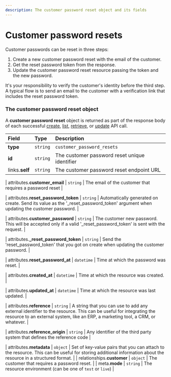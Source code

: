 ```yaml
---
description: The customer password reset object and its fields
---
```


# Customer password resets

Customer passwords can be reset in three steps:

1. Create a new customer password reset with the email of the customer.
2. Get the reset password token from the response.
3. Update the customer password reset resource passing the token and the new password.

It's your responsibility to verify the customer's identity before the third step.
A typical flow is to send an email to the customer with a verification link that includes the reset password token.


### The customer password reset object

A **customer password reset** object is returned as part of the response body of each successful
[create](https://docs.commercelayer.io/api/resources/customer_password_resets/create_customer_password_reset),
[list](https://docs.commercelayer.io/api/resources/customer_password_resets/list_customer_password_resets),
[retrieve](https://docs.commercelayer.io/api/resources/customer_password_resets/retrieve_customer_password_reset),
or [update](https://docs.commercelayer.io/api/resources/customer_password_resets/update_customer_password_reset) API call.

| Field | Type | Description |
| :--- | :--- | :--- |
| **type** | `string` | `customer_password_resets` |
| **id** | `string` | The customer password reset unique identifier |
| links.**self** | `string` | The customer password reset endpoint URL |

| attributes.**customer_email** | `string` | The email of the customer that requires a password reset |

| attributes.**reset_password_token** | `string` | Automatically generated on create. Send its value as the '_reset_password_token' argument when updating the customer password. |

| attributes.**customer_password** | `string` | The customer new password. This will be accepted only if a valid '_reset_password_token' is sent with the request. |

| attributes.**_reset_password_token** | `string` | Send the 'reset_password_token' that you got on create when updating the customer password. |

| attributes.**reset_password_at** | `datetime` | Time at which the password was reset. |

| attributes.**created_at** | `datetime` | Time at which the resource was created. |

| attributes.**updated_at** | `datetime` | Time at which the resource was last updated. |

| attributes.**reference** | `string` | A string that you can use to add any external identifier to the resource. This can be useful for integrating the resource to an external system, like an ERP, a marketing tool, a CRM, or whatever. |

| attributes.**reference_origin** | `string` | Any identifier of the third party system that defines the reference code |

| attributes.**metadata** | `object` | Set of key-value pairs that you can attach to the resource. This can be useful for storing additional information about the resource in a structured format. |
| relationships.**customer** | `object` | The customer that requires a password reset. |
| meta.**mode** | `string` | The resource environment \(can be one of `test` or `live`\) |

